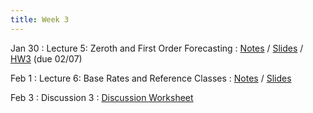 ```yaml
---
title: Week 3
---
```


Jan 30
: Lecture 5: Zeroth and First Order Forecasting
	: [Notes](https://forecasting.quarto.pub/book/zeroth-first.html) / [Slides](https://docs.google.com/presentation/d/1nJ36aIueZ47Npwx2qfyTYeccWBSaxjfsxxnctdahMOw) / [HW3](/assets/hw3/hw3.pdf) (due 02/07)

Feb 1
: Lecture 6: Base Rates and Reference Classes
	: [Notes](https://forecasting.quarto.pub/book/base-rates.html) / [Slides](https://docs.google.com/presentation/d/18v5mx25O3QJipS1wiraeWC6J_SrcO-32MDEAYffLVJU)

Feb 3
: Discussion 3
    : [Discussion Worksheet](https://docs.google.com/document/d/1ZnxGIAjPVb1mhI3npBztdlWO1JCi-tFglkVMgQdn1_I/edit)
